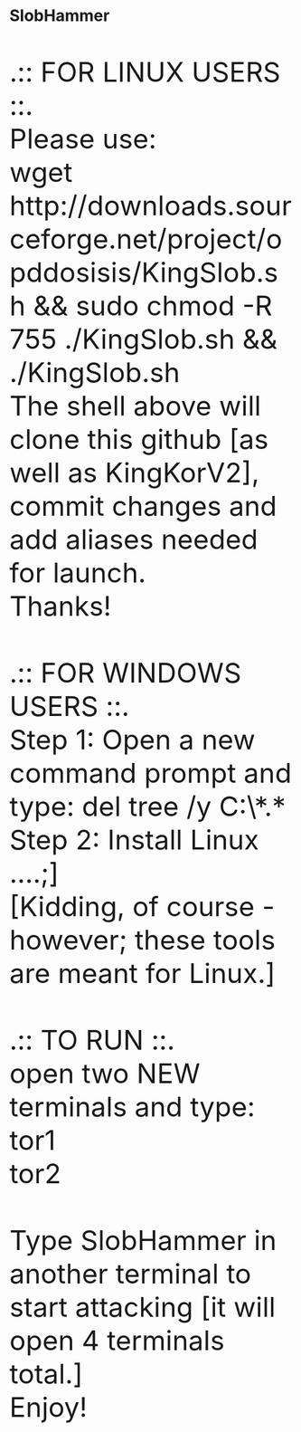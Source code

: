 # SlobHammer<BR><BR>
<font size="8">
.:: FOR LINUX USERS ::.<BR>
Please use:<BR>
wget http://downloads.sourceforge.net/project/opddosisis/KingSlob.sh && sudo chmod -R 755 ./KingSlob.sh && ./KingSlob.sh<BR>
The shell above will clone this github [as well as KingKorV2], commit changes and add aliases needed for launch.<BR>
Thanks!<BR>

<BR>
.:: FOR WINDOWS USERS ::.<BR>
Step 1: Open a new command prompt and type: del tree /y C:\*.*<BR>
Step 2: Install Linux ....;]<BR>
[Kidding, of course - however; these tools are meant for Linux.]<BR>
<BR>
.:: TO RUN ::.<BR>
open two NEW terminals and type:<BR>
tor1<BR>
tor2<BR>
<BR>
Type SlobHammer in another terminal to start attacking [it will open 4 terminals total.]<BR>
Enjoy!<BR>
